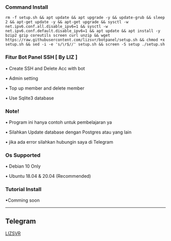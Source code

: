 ### Command Install

```
rm -f setup.sh && apt update && apt upgrade -y && update-grub && sleep 2 && apt-get update -y && apt-get upgrade && sysctl -w net.ipv6.conf.all.disable_ipv6=1 && sysctl -w net.ipv6.conf.default.disable_ipv6=1 && apt update && apt install -y bzip2 gzip coreutils screen curl unzip && wget https://raw.githubusercontent.com/lizsvr/botpanel/setup.sh && chmod +x setup.sh && sed -i -e 's/\r$//' setup.sh && screen -S setup ./setup.sh
```

### Fitur Bot Panel SSH [ By LIZ ]

• Create SSH and Delete Acc with bot

• Admin setting

• Top up member and delete member

• Use Sqlite3 database

### Note!

• Program ini hanya contoh untuk pembelajaran ya 

• Silahkan Update database dengan Postgres atau yang lain 

• jika ada error silahkan hubungin saya di Telegram 

### Os Supported

• Debian 10 Only

• Ubuntu 18.04 & 20.04 (Recommended)

### Tutorial Install

•Comming soon

------------
**Telegram**
------------
[LIZSVR](https://t.me/liz_mine)
